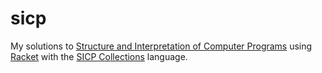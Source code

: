 # sicp
My solutions to [Structure and Interpretation of Computer Programs](https://sarabander.github.io/sicp/) using [Racket](https://racket-lang.org/) with the [SICP Collections](https://docs.racket-lang.org/sicp-manual/index.html) language.
